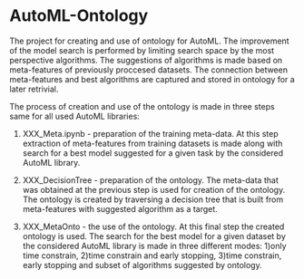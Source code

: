 # AutoML-Ontology

The project for creating and use of ontology for AutoML. The improvement of the model search is performed by limiting search space by the most perspective algorithms. The suggestions of algorithms is made based on meta-features of previously proccesed datasets. The connection between meta-features and best algorithms are captured and stored in ontology for a later retrivial.

The process of creation and use of the ontology is made in three steps same for all used AutoML libraries:

1. XXX_Meta.ipynb - preparation of the training meta-data. At this step extraction of meta-features from training datasets is made along with search for a best model suggested for a given task by the considered AutoML library.

2. XXX_DecisionTree - preparation of the ontology. The meta-data that was obtained at the previous step is used for creation of the ontology. The ontology is created by traversing a decision tree that is built from meta-features with suggested algorithm as a target.

3. XXX_MetaOnto - the use of the ontology. At this final step the created ontology is used. The search for the best model for a given dataset by the considered AutoML library is made in three different modes: 1)only time constrain, 2)time constrain and early stopping, 3)time constrain, early stopping and subset of algorithms suggested by ontology.

